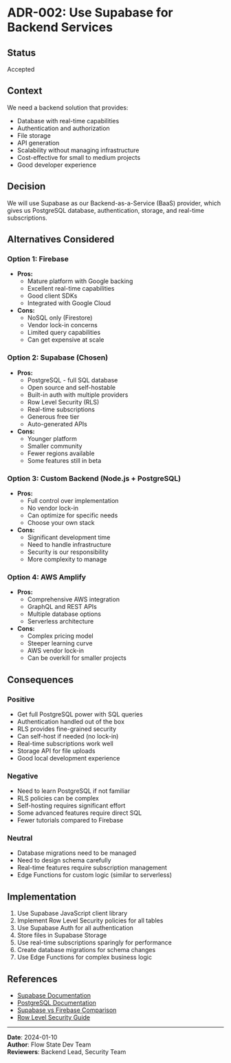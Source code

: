 # ADR-002: Use Supabase for Backend Services

## Status

Accepted

## Context

We need a backend solution that provides:
- Database with real-time capabilities
- Authentication and authorization
- File storage
- API generation
- Scalability without managing infrastructure
- Cost-effective for small to medium projects
- Good developer experience

## Decision

We will use Supabase as our Backend-as-a-Service (BaaS) provider, which gives us PostgreSQL database, authentication, storage, and real-time subscriptions.

## Alternatives Considered

### Option 1: Firebase
- **Pros:**
  - Mature platform with Google backing
  - Excellent real-time capabilities
  - Good client SDKs
  - Integrated with Google Cloud
- **Cons:**
  - NoSQL only (Firestore)
  - Vendor lock-in concerns
  - Limited query capabilities
  - Can get expensive at scale

### Option 2: Supabase (Chosen)
- **Pros:**
  - PostgreSQL - full SQL database
  - Open source and self-hostable
  - Built-in auth with multiple providers
  - Row Level Security (RLS)
  - Real-time subscriptions
  - Generous free tier
  - Auto-generated APIs
- **Cons:**
  - Younger platform
  - Smaller community
  - Fewer regions available
  - Some features still in beta

### Option 3: Custom Backend (Node.js + PostgreSQL)
- **Pros:**
  - Full control over implementation
  - No vendor lock-in
  - Can optimize for specific needs
  - Choose your own stack
- **Cons:**
  - Significant development time
  - Need to handle infrastructure
  - Security is our responsibility
  - More complexity to manage

### Option 4: AWS Amplify
- **Pros:**
  - Comprehensive AWS integration
  - GraphQL and REST APIs
  - Multiple database options
  - Serverless architecture
- **Cons:**
  - Complex pricing model
  - Steeper learning curve
  - AWS vendor lock-in
  - Can be overkill for smaller projects

## Consequences

### Positive
- Get full PostgreSQL power with SQL queries
- Authentication handled out of the box
- RLS provides fine-grained security
- Can self-host if needed (no lock-in)
- Real-time subscriptions work well
- Storage API for file uploads
- Good local development experience

### Negative
- Need to learn PostgreSQL if not familiar
- RLS policies can be complex
- Self-hosting requires significant effort
- Some advanced features require direct SQL
- Fewer tutorials compared to Firebase

### Neutral
- Database migrations need to be managed
- Need to design schema carefully
- Real-time features require subscription management
- Edge Functions for custom logic (similar to serverless)

## Implementation

1. Use Supabase JavaScript client library
2. Implement Row Level Security policies for all tables
3. Use Supabase Auth for all authentication
4. Store files in Supabase Storage
5. Use real-time subscriptions sparingly for performance
6. Create database migrations for schema changes
7. Use Edge Functions for complex business logic

## References

- [Supabase Documentation](https://supabase.com/docs)
- [PostgreSQL Documentation](https://www.postgresql.org/docs/)
- [Supabase vs Firebase Comparison](https://supabase.com/alternatives/supabase-vs-firebase)
- [Row Level Security Guide](https://supabase.com/docs/guides/auth/row-level-security)

---

**Date**: 2024-01-10  
**Author**: Flow State Dev Team  
**Reviewers**: Backend Lead, Security Team